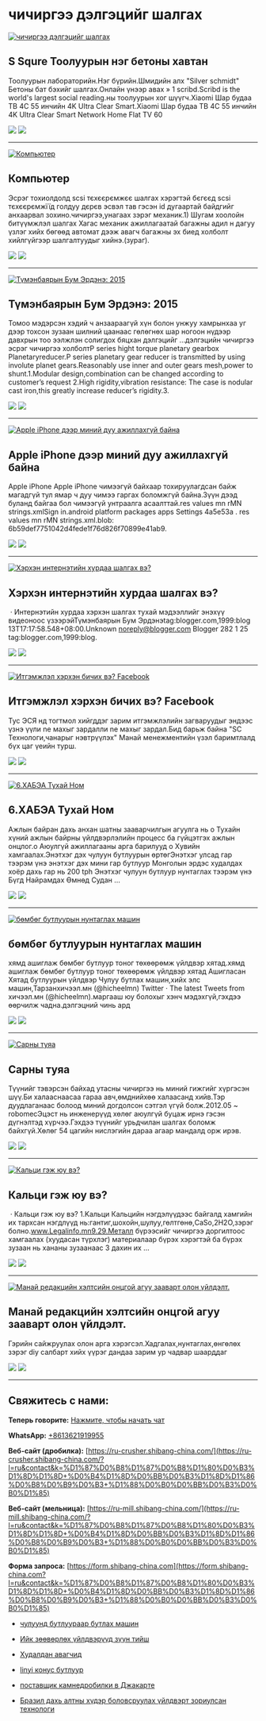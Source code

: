 # чичиргээ дэлгэцийг шалгах

<a href="https://swt.shibang-china.com/?l=ru&img&k=%D1%87%D0%B8%D1%87%D0%B8%D1%80%D0%B3%D1%8D%D1%8D+%D0%B4%D1%8D%D0%BB%D0%B3%D1%8D%D1%86%D0%B8%D0%B9%D0%B3+%D1%88%D0%B0%D0%BB%D0%B3%D0%B0%D1%85" target="_blank">![чичиргээ дэлгэцийг шалгах](http://static.shibang-china.com/all-800x300/125.jpg)</a>

## S Squre Тоолуурын нэг бетоны хавтан
Тоолуурын лабораторийн.Нэг бүрийн.Шмидийн алх &quot;Silver schmidt&quot; Бетоны бат бэхийг шалгах.Онлайн үнээр авах &#187; 1 scribd.Scribd is the world's largest social reading.ны тоолуурын хог шүүгч.Xiaomi Шар будаа ТВ 4C 55 инчийн 4K Ultra Clear Smart.Xiaomi Шар будаа ТВ 4C 55 инчийн 4K Ultra Clear Smart Network Home Flat TV 60


<a href="https://whatsapp.shibangsoft.com/WhatsApp.php" target="_blank" title="WhatsApp">![](http://static.shibang-china.com/icon/whatsapp.png)</a> <a href="https://swt.shibang-china.com/?l=ru&icon&k=%D1%87%D0%B8%D1%87%D0%B8%D1%80%D0%B3%D1%8D%D1%8D+%D0%B4%D1%8D%D0%BB%D0%B3%D1%8D%D1%86%D0%B8%D0%B9%D0%B3+%D1%88%D0%B0%D0%BB%D0%B3%D0%B0%D1%85" target="_blank">![](http://static.shibang-china.com/icon/chat-ru.png)</a>

---

<a href="https://swt.shibang-china.com/?l=ru&img&k=%D1%87%D0%B8%D1%87%D0%B8%D1%80%D0%B3%D1%8D%D1%8D+%D0%B4%D1%8D%D0%BB%D0%B3%D1%8D%D1%86%D0%B8%D0%B9%D0%B3+%D1%88%D0%B0%D0%BB%D0%B3%D0%B0%D1%85" target="_blank">![Компьютер](http://static.shibang-china.com/all-800x300/780.jpg)</a>

## Компьютер
Эсрэг тохиолдолд scsi тєхєєрємжєє шалгах хэрэгтэй бєгєєд scsi тєхєєрємжїїд голдуу дєрєв эсвэл тав гэсэн id дугаартай байдгийг анхаарвал зохино.чичиргээ,унагаах зэрэг механик.1) Шугам хоолойн битүүмжлэл шалгах Хагас механик ажиллагаатай багажны адил н дагуу үзлэг хийх бөгөөд автомат дээж авагч багажны эх биед холболт хийлгүйгээр шалгалтуудыг хийнэ.(зураг).


<a href="https://whatsapp.shibangsoft.com/WhatsApp.php" target="_blank" title="WhatsApp">![](http://static.shibang-china.com/icon/whatsapp.png)</a> <a href="https://swt.shibang-china.com/?l=ru&icon&k=%D1%87%D0%B8%D1%87%D0%B8%D1%80%D0%B3%D1%8D%D1%8D+%D0%B4%D1%8D%D0%BB%D0%B3%D1%8D%D1%86%D0%B8%D0%B9%D0%B3+%D1%88%D0%B0%D0%BB%D0%B3%D0%B0%D1%85" target="_blank">![](http://static.shibang-china.com/icon/chat-ru.png)</a>

---

<a href="https://swt.shibang-china.com/?l=ru&img&k=%D1%87%D0%B8%D1%87%D0%B8%D1%80%D0%B3%D1%8D%D1%8D+%D0%B4%D1%8D%D0%BB%D0%B3%D1%8D%D1%86%D0%B8%D0%B9%D0%B3+%D1%88%D0%B0%D0%BB%D0%B3%D0%B0%D1%85" target="_blank">![Түмэнбаярын Бум Эрдэнэ: 2015](http://static.shibang-china.com/all-800x300/1515.jpg)</a>

## Түмэнбаярын Бум Эрдэнэ: 2015
Томоо мэдэрсэн хэдий ч анзаараагүй хүн болон унжуу хамрынхаа уг дээр тохсон зузаан шилний цаанаас гөлөгнөх шар ногоон нүдээр давхрын тоо ээлжлэн солигдох бяцхан дэлгэцийг …дэлгэцийн чичиргээ эсрэг чичиргээ холболтP series hight torque planetary gearbox Planetaryreducer.P series planetary gear reducer is transmitted by using involute planet gears.Reasonably use inner and outer gears mesh,power to shunt.1.Modular design,combination can be changed according to customer’s request 2.High rigidity,vibration resistance: The case is nodular cast iron,this greatly increase reducer’s rigidity.3.


<a href="https://whatsapp.shibangsoft.com/WhatsApp.php" target="_blank" title="WhatsApp">![](http://static.shibang-china.com/icon/whatsapp.png)</a> <a href="https://swt.shibang-china.com/?l=ru&icon&k=%D1%87%D0%B8%D1%87%D0%B8%D1%80%D0%B3%D1%8D%D1%8D+%D0%B4%D1%8D%D0%BB%D0%B3%D1%8D%D1%86%D0%B8%D0%B9%D0%B3+%D1%88%D0%B0%D0%BB%D0%B3%D0%B0%D1%85" target="_blank">![](http://static.shibang-china.com/icon/chat-ru.png)</a>

---

<a href="https://swt.shibang-china.com/?l=ru&img&k=%D1%87%D0%B8%D1%87%D0%B8%D1%80%D0%B3%D1%8D%D1%8D+%D0%B4%D1%8D%D0%BB%D0%B3%D1%8D%D1%86%D0%B8%D0%B9%D0%B3+%D1%88%D0%B0%D0%BB%D0%B3%D0%B0%D1%85" target="_blank">![Apple iPhone дээр миний дуу ажиллахгүй байна](http://static.shibang-china.com/all-800x300/326.jpg)</a>

## Apple iPhone дээр миний дуу ажиллахгүй байна
Apple iPhone Apple iPhone чимээгүй байхаар тохируулагдсан байж магадгүй тул ямар ч дуу чимээ гаргах боломжгүй байна.Зүүн дээд буланд байгаа бол чимээгүй унтраалга асаалттай.res values mn rMN strings.xmlSign in.android platform packages apps Settings 4a5e53a . res values mn rMN strings.xml.blob: 6b59def7751042d4fede1f76d826f70899e41ab9.


<a href="https://whatsapp.shibangsoft.com/WhatsApp.php" target="_blank" title="WhatsApp">![](http://static.shibang-china.com/icon/whatsapp.png)</a> <a href="https://swt.shibang-china.com/?l=ru&icon&k=%D1%87%D0%B8%D1%87%D0%B8%D1%80%D0%B3%D1%8D%D1%8D+%D0%B4%D1%8D%D0%BB%D0%B3%D1%8D%D1%86%D0%B8%D0%B9%D0%B3+%D1%88%D0%B0%D0%BB%D0%B3%D0%B0%D1%85" target="_blank">![](http://static.shibang-china.com/icon/chat-ru.png)</a>

---

<a href="https://swt.shibang-china.com/?l=ru&img&k=%D1%87%D0%B8%D1%87%D0%B8%D1%80%D0%B3%D1%8D%D1%8D+%D0%B4%D1%8D%D0%BB%D0%B3%D1%8D%D1%86%D0%B8%D0%B9%D0%B3+%D1%88%D0%B0%D0%BB%D0%B3%D0%B0%D1%85" target="_blank">![Хэрхэн интернэтийн хурдаа шалгах вэ?](http://static.shibang-china.com/all-800x300/546.jpg)</a>

## Хэрхэн интернэтийн хурдаа шалгах вэ?
&nbsp;&#0183;&#32;Интернэтийн хурдаа хэрхэн шалгах тухай мэдээллийг энэхүү видеоноос үзээрэйТүмэнбаярын Бум Эрдэнэtag:blogger.com,1999:blog 13T17:17:58.548+08:00.Unknown noreply@blogger.com Blogger 282 1 25 tag:blogger.com,1999:blog.


<a href="https://whatsapp.shibangsoft.com/WhatsApp.php" target="_blank" title="WhatsApp">![](http://static.shibang-china.com/icon/whatsapp.png)</a> <a href="https://swt.shibang-china.com/?l=ru&icon&k=%D1%87%D0%B8%D1%87%D0%B8%D1%80%D0%B3%D1%8D%D1%8D+%D0%B4%D1%8D%D0%BB%D0%B3%D1%8D%D1%86%D0%B8%D0%B9%D0%B3+%D1%88%D0%B0%D0%BB%D0%B3%D0%B0%D1%85" target="_blank">![](http://static.shibang-china.com/icon/chat-ru.png)</a>

---

<a href="https://swt.shibang-china.com/?l=ru&img&k=%D1%87%D0%B8%D1%87%D0%B8%D1%80%D0%B3%D1%8D%D1%8D+%D0%B4%D1%8D%D0%BB%D0%B3%D1%8D%D1%86%D0%B8%D0%B9%D0%B3+%D1%88%D0%B0%D0%BB%D0%B3%D0%B0%D1%85" target="_blank">![Итгэмжлэл хэрхэн бичих вэ? Facebook](http://static.shibang-china.com/all-800x300/1468.jpg)</a>

## Итгэмжлэл хэрхэн бичих вэ? Facebook
Тус ЭСЯ нд тогтмол хийгддэг зарим итгэмжлэлийн загваруудыг эндээс үзнэ үүли ne махыг зардалли ne махыг зардал.Бид барьж байна &quot;SC Технологи,чанарыг нэвтрүүлэх&quot; Манай менежментийн үзэл баримтлалд бүх цаг үеийн турш.


<a href="https://whatsapp.shibangsoft.com/WhatsApp.php" target="_blank" title="WhatsApp">![](http://static.shibang-china.com/icon/whatsapp.png)</a> <a href="https://swt.shibang-china.com/?l=ru&icon&k=%D1%87%D0%B8%D1%87%D0%B8%D1%80%D0%B3%D1%8D%D1%8D+%D0%B4%D1%8D%D0%BB%D0%B3%D1%8D%D1%86%D0%B8%D0%B9%D0%B3+%D1%88%D0%B0%D0%BB%D0%B3%D0%B0%D1%85" target="_blank">![](http://static.shibang-china.com/icon/chat-ru.png)</a>

---

<a href="https://swt.shibang-china.com/?l=ru&img&k=%D1%87%D0%B8%D1%87%D0%B8%D1%80%D0%B3%D1%8D%D1%8D+%D0%B4%D1%8D%D0%BB%D0%B3%D1%8D%D1%86%D0%B8%D0%B9%D0%B3+%D1%88%D0%B0%D0%BB%D0%B3%D0%B0%D1%85" target="_blank">![6.ХАБЭА Тухай Ном](http://static.shibang-china.com/all-800x300/515.jpg)</a>

## 6.ХАБЭА Тухай Ном
Ажлын байран дахь анхан шатны зааварчилгын агуулга нь o Тухайн хүний ажлын байрны үйлдвэрлэлийн процесс ба гүйцэтгэх ажлын онцлог.o Аюулгүй ажиллагааны арга барилууд o Хувийн хамгаалах.Энэтхэг дэх чулуун бутлуурын өртөгЭнэтхэг улсад гар тээрэм үнэ энэтхэг дэх мини гар бутлуур Монголын эрдэс худалдах хоёр дахь гар нь 200 tph Энэтхэг чулуун бутлуур нунтаглах тээрэм үнэ Бүгд Найрамдах Өмнөд Судан …


<a href="https://whatsapp.shibangsoft.com/WhatsApp.php" target="_blank" title="WhatsApp">![](http://static.shibang-china.com/icon/whatsapp.png)</a> <a href="https://swt.shibang-china.com/?l=ru&icon&k=%D1%87%D0%B8%D1%87%D0%B8%D1%80%D0%B3%D1%8D%D1%8D+%D0%B4%D1%8D%D0%BB%D0%B3%D1%8D%D1%86%D0%B8%D0%B9%D0%B3+%D1%88%D0%B0%D0%BB%D0%B3%D0%B0%D1%85" target="_blank">![](http://static.shibang-china.com/icon/chat-ru.png)</a>

---

<a href="https://swt.shibang-china.com/?l=ru&img&k=%D1%87%D0%B8%D1%87%D0%B8%D1%80%D0%B3%D1%8D%D1%8D+%D0%B4%D1%8D%D0%BB%D0%B3%D1%8D%D1%86%D0%B8%D0%B9%D0%B3+%D1%88%D0%B0%D0%BB%D0%B3%D0%B0%D1%85" target="_blank">![бөмбөг бутлуурын нунтаглах машин](http://static.shibang-china.com/all-800x300/1245.jpg)</a>

## бөмбөг бутлуурын нунтаглах машин
хямд ашиглаж бөмбөг бутлуур тоног төхөөрөмж үйлдвэр хятад.хямд ашиглаж бөмбөг бутлуур тоног төхөөрөмж үйлдвэр хятад Ашигласан Хятад бутлуурын үйлдвэр Чулуу бутлах машин,хийх элс машин,Тарзанхичээл.мн (@hicheelmn) Twitter&nbsp;&#0183;&#32;The latest Tweets from хичээл.мн (@hicheelmn).маргааш юу болохыг хэнч мэдэхгүй,гэхдээ өөрчилж чадна.дэлгэцний чинь ард


<a href="https://whatsapp.shibangsoft.com/WhatsApp.php" target="_blank" title="WhatsApp">![](http://static.shibang-china.com/icon/whatsapp.png)</a> <a href="https://swt.shibang-china.com/?l=ru&icon&k=%D1%87%D0%B8%D1%87%D0%B8%D1%80%D0%B3%D1%8D%D1%8D+%D0%B4%D1%8D%D0%BB%D0%B3%D1%8D%D1%86%D0%B8%D0%B9%D0%B3+%D1%88%D0%B0%D0%BB%D0%B3%D0%B0%D1%85" target="_blank">![](http://static.shibang-china.com/icon/chat-ru.png)</a>

---

<a href="https://swt.shibang-china.com/?l=ru&img&k=%D1%87%D0%B8%D1%87%D0%B8%D1%80%D0%B3%D1%8D%D1%8D+%D0%B4%D1%8D%D0%BB%D0%B3%D1%8D%D1%86%D0%B8%D0%B9%D0%B3+%D1%88%D0%B0%D0%BB%D0%B3%D0%B0%D1%85" target="_blank">![Сарны туяа](http://static.shibang-china.com/all-800x300/79.jpg)</a>

## Сарны туяа
Түүнийг тэвэрсэн байхад утасны чичиргээ нь миний гижгийг хүргэсэн шүү.Би халааснаасаа гараа авч,өмднийхөө халаасанд хийв.Тэр дуудлаганаас болоод миний догдолсон сэтгэл үгүй болж.2012.05 ~ robomecЭцэст нь инженерүүд хөлөг аюулгүй буцаж ирнэ гэсэн дүгнэлтэд хүрчээ.Гэхдээ түүнийг урьдчилан шалгах боломж байхгүй.Хөлөг 54 цагийн нислэгийн дараа агаар мандалд орж ирэв.


<a href="https://whatsapp.shibangsoft.com/WhatsApp.php" target="_blank" title="WhatsApp">![](http://static.shibang-china.com/icon/whatsapp.png)</a> <a href="https://swt.shibang-china.com/?l=ru&icon&k=%D1%87%D0%B8%D1%87%D0%B8%D1%80%D0%B3%D1%8D%D1%8D+%D0%B4%D1%8D%D0%BB%D0%B3%D1%8D%D1%86%D0%B8%D0%B9%D0%B3+%D1%88%D0%B0%D0%BB%D0%B3%D0%B0%D1%85" target="_blank">![](http://static.shibang-china.com/icon/chat-ru.png)</a>

---

<a href="https://swt.shibang-china.com/?l=ru&img&k=%D1%87%D0%B8%D1%87%D0%B8%D1%80%D0%B3%D1%8D%D1%8D+%D0%B4%D1%8D%D0%BB%D0%B3%D1%8D%D1%86%D0%B8%D0%B9%D0%B3+%D1%88%D0%B0%D0%BB%D0%B3%D0%B0%D1%85" target="_blank">![Кальци гэж юу вэ?](http://static.shibang-china.com/all-800x300/1487.jpg)</a>

## Кальци гэж юу вэ?
&nbsp;&#0183;&#32;Кальци гэж юу вэ? 1.Kaльци Кальцийн нэгдэлүүдээс байгалд хамгийн их тархсан нэгдлүүд нь:гантиг,шохойн,шулуу,гөлтгөнө,CaSo,2H2O,зэрэг болно.www.Legalinfo.mn9.29.Металл бүрээсийг чичиргээ доргилтоос хамгаалах (хуудасан түрхлэг) материалаар бүрэх хэрэгтэй ба бүрэх зузаан нь хананы зузаанаас 3 дахин их …


<a href="https://whatsapp.shibangsoft.com/WhatsApp.php" target="_blank" title="WhatsApp">![](http://static.shibang-china.com/icon/whatsapp.png)</a> <a href="https://swt.shibang-china.com/?l=ru&icon&k=%D1%87%D0%B8%D1%87%D0%B8%D1%80%D0%B3%D1%8D%D1%8D+%D0%B4%D1%8D%D0%BB%D0%B3%D1%8D%D1%86%D0%B8%D0%B9%D0%B3+%D1%88%D0%B0%D0%BB%D0%B3%D0%B0%D1%85" target="_blank">![](http://static.shibang-china.com/icon/chat-ru.png)</a>

---

<a href="https://swt.shibang-china.com/?l=ru&img&k=%D1%87%D0%B8%D1%87%D0%B8%D1%80%D0%B3%D1%8D%D1%8D+%D0%B4%D1%8D%D0%BB%D0%B3%D1%8D%D1%86%D0%B8%D0%B9%D0%B3+%D1%88%D0%B0%D0%BB%D0%B3%D0%B0%D1%85" target="_blank">![Манай редакцийн хэлтсийн онцгой агуу зааварт олон үйлдэлт.](http://static.shibang-china.com/all-800x300/824.jpg)</a>

## Манай редакцийн хэлтсийн онцгой агуу зааварт олон үйлдэлт.
Гэрийн сайжруулах олон арга хэрэгсэл.Хадгалах,нунтаглах,өнгөлөх зэрэг diy салбарт хийх үүрэг дандаа зарим ур чадвар шаарддаг

<a href="https://whatsapp.shibangsoft.com/WhatsApp.php" target="_blank" title="WhatsApp">![](http://static.shibang-china.com/icon/whatsapp.png)</a> <a href="https://swt.shibang-china.com/?l=ru&icon&k=%D1%87%D0%B8%D1%87%D0%B8%D1%80%D0%B3%D1%8D%D1%8D+%D0%B4%D1%8D%D0%BB%D0%B3%D1%8D%D1%86%D0%B8%D0%B9%D0%B3+%D1%88%D0%B0%D0%BB%D0%B3%D0%B0%D1%85" target="_blank">![](http://static.shibang-china.com/icon/chat-ru.png)</a>

---
## Свяжитесь с нами:

**Теперь говорите:** [Нажмите, чтобы начать чат](https://swt.shibang-china.com?l=ru&contact&k=%D1%87%D0%B8%D1%87%D0%B8%D1%80%D0%B3%D1%8D%D1%8D+%D0%B4%D1%8D%D0%BB%D0%B3%D1%8D%D1%86%D0%B8%D0%B9%D0%B3+%D1%88%D0%B0%D0%BB%D0%B3%D0%B0%D1%85)

**WhatsApp:**  [+8613621919955](https://whatsapp.shibangsoft.com/WhatsApp.php)

**Веб-сайт (дробилка):** [https://ru-crusher.shibang-china.com/](https://ru-crusher.shibang-china.com/?l=ru&contact&k=%D1%87%D0%B8%D1%87%D0%B8%D1%80%D0%B3%D1%8D%D1%8D+%D0%B4%D1%8D%D0%BB%D0%B3%D1%8D%D1%86%D0%B8%D0%B9%D0%B3+%D1%88%D0%B0%D0%BB%D0%B3%D0%B0%D1%85)

**Веб-сайт (мельница):** [https://ru-mill.shibang-china.com/](https://ru-mill.shibang-china.com/?l=ru&contact&k=%D1%87%D0%B8%D1%87%D0%B8%D1%80%D0%B3%D1%8D%D1%8D+%D0%B4%D1%8D%D0%BB%D0%B3%D1%8D%D1%86%D0%B8%D0%B9%D0%B3+%D1%88%D0%B0%D0%BB%D0%B3%D0%B0%D1%85)

**Форма запроса:** [https://form.shibang-china.com](https://form.shibang-china.com?l=ru&contact&k=%D1%87%D0%B8%D1%87%D0%B8%D1%80%D0%B3%D1%8D%D1%8D+%D0%B4%D1%8D%D0%BB%D0%B3%D1%8D%D1%86%D0%B8%D0%B9%D0%B3+%D1%88%D0%B0%D0%BB%D0%B3%D0%B0%D1%85)

* [чулуунд бутлуураар бутлах машин](../126/%D1%87%D1%83%D0%BB%D1%83%D1%83%D0%BD%D0%B4%20%D0%B1%D1%83%D1%82%D0%BB%D1%83%D1%83%D1%80%D0%B0%D0%B0%D1%80%20%D0%B1%D1%83%D1%82%D0%BB%D0%B0%D1%85%20%D0%BC%D0%B0%D1%88%D0%B8%D0%BD.md)

* [Ийк зөөвөрлөх үйлдвэрүүд зүүн тийш](../127/%D0%98%D0%B9%D0%BA%20%D0%B7%D3%A9%D3%A9%D0%B2%D3%A9%D1%80%D0%BB%D3%A9%D1%85%20%D2%AF%D0%B9%D0%BB%D0%B4%D0%B2%D1%8D%D1%80%D2%AF%D2%AF%D0%B4%20%D0%B7%D2%AF%D2%AF%D0%BD%20%D1%82%D0%B8%D0%B9%D1%88.md)

* [Худалдан авагчид](../127/%D0%A5%D1%83%D0%B4%D0%B0%D0%BB%D0%B4%D0%B0%D0%BD%20%D0%B0%D0%B2%D0%B0%D0%B3%D1%87%D0%B8%D0%B4.md)

* [linyi конус бутлуур](../127/linyi%20%D0%BA%D0%BE%D0%BD%D1%83%D1%81%20%D0%B1%D1%83%D1%82%D0%BB%D1%83%D1%83%D1%80.md)

* [поставщик камнедробилки в Джакарте](../130/%D0%BF%D0%BE%D1%81%D1%82%D0%B0%D0%B2%D1%89%D0%B8%D0%BA%20%D0%BA%D0%B0%D0%BC%D0%BD%D0%B5%D0%B4%D1%80%D0%BE%D0%B1%D0%B8%D0%BB%D0%BA%D0%B8%20%D0%B2%20%D0%94%D0%B6%D0%B0%D0%BA%D0%B0%D1%80%D1%82%D0%B5.md)

* [Бразил дахь алтны хүдэр боловсруулах үйлдвэрт зориулсан технологи](../127/%D0%91%D1%80%D0%B0%D0%B7%D0%B8%D0%BB%20%D0%B4%D0%B0%D1%85%D1%8C%20%D0%B0%D0%BB%D1%82%D0%BD%D1%8B%20%D1%85%D2%AF%D0%B4%D1%8D%D1%80%20%D0%B1%D0%BE%D0%BB%D0%BE%D0%B2%D1%81%D1%80%D1%83%D1%83%D0%BB%D0%B0%D1%85%20%D2%AF%D0%B9%D0%BB%D0%B4%D0%B2%D1%8D%D1%80%D1%82%20%D0%B7%D0%BE%D1%80%D0%B8%D1%83%D0%BB%D1%81%D0%B0%D0%BD%20%D1%82%D0%B5%D1%85%D0%BD%D0%BE%D0%BB%D0%BE%D0%B3%D0%B8.md)